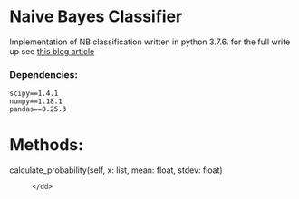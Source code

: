 <h1>Naive Bayes Classifier</h1>
<p>
    Implementation of NB classification written in python 3.7.6.
    for the full write up see <a href="">this blog article</a>
</p>
<h3>Dependencies:</h3>
<div>

    scipy==1.4.1
    numpy==1.18.1
    pandas==0.25.3

</div>
<p>
<h1>
    Methods:
</h1>
<dl>
    <dt>calculate_probability(self, x: list, mean: float, stdev: float)
    </dt>
    <dd>

    </dd>
</dl>

</p>
